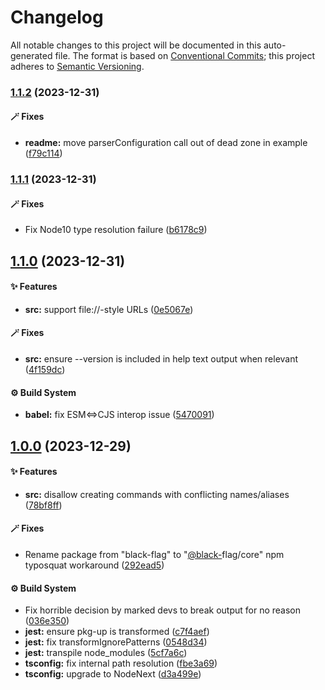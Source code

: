 # Changelog

All notable changes to this project will be documented in this auto-generated
file. The format is based on [Conventional Commits][1];
this project adheres to [Semantic Versioning][2].

### [1.1.2][3] (2023-12-31)

#### 🪄 Fixes

- **readme:** move parserConfiguration call out of dead zone in example ([f79c114][4])

### [1.1.1][5] (2023-12-31)

#### 🪄 Fixes

- Fix Node10 type resolution failure ([b6178c9][6])

## [1.1.0][7] (2023-12-31)

#### ✨ Features

- **src:** support file://-style URLs ([0e5067e][8])

#### 🪄 Fixes

- **src:** ensure --version is included in help text output when relevant ([4f159dc][9])

#### ⚙️ Build System

- **babel:** fix ESM<=>CJS interop issue ([5470091][10])

## [1.0.0][11] (2023-12-29)

#### ✨ Features

- **src:** disallow creating commands with conflicting names/aliases ([78bf8ff][12])

#### 🪄 Fixes

- Rename package from "black-flag" to "[@black-][13]flag/core" npm typosquat workaround ([292ead5][14])

#### ⚙️ Build System

- Fix horrible decision by marked devs to break output for no reason ([036e350][15])
- **jest:** ensure pkg-up is transformed ([c7f4aef][16])
- **jest:** fix transformIgnorePatterns ([0548d34][17])
- **jest:** transpile node\_modules ([5cf7a6c][18])
- **tsconfig:** fix internal path resolution ([fbe3a69][19])
- **tsconfig:** upgrade to NodeNext ([d3a499e][20])

[1]: https://conventionalcommits.org
[2]: https://semver.org
[3]: https://github.com/Xunnamius/black-flag/compare/v1.1.1...v1.1.2
[4]: https://github.com/Xunnamius/black-flag/commit/f79c11476de47bee3fa01e139269393b604b4271
[5]: https://github.com/Xunnamius/black-flag/compare/v1.1.0...v1.1.1
[6]: https://github.com/Xunnamius/black-flag/commit/b6178c9670a95084bca34424e71498f2d29ac48c
[7]: https://github.com/Xunnamius/black-flag/compare/v1.0.0...v1.1.0
[8]: https://github.com/Xunnamius/black-flag/commit/0e5067e2b0913a19bdc6975b50b272bb5872ba98
[9]: https://github.com/Xunnamius/black-flag/commit/4f159dc4b84223dd6b07456c0b50da16d2816bea
[10]: https://github.com/Xunnamius/black-flag/commit/5470091e385ca344e12a280ff95be793742874b8
[11]: https://github.com/Xunnamius/black-flag/compare/d3a499e7aeddf23d392479b2cf99cc98bce8226f...v1.0.0
[12]: https://github.com/Xunnamius/black-flag/commit/78bf8ffb0a6931fb3b131c42ce4b84146bfec842
[13]: https://github.com/black-
[14]: https://github.com/Xunnamius/black-flag/commit/292ead5aa3f18c556d72d714830dcf07b9253e6d
[15]: https://github.com/Xunnamius/black-flag/commit/036e3506edc863da86372163c91dd650d6ac1e87
[16]: https://github.com/Xunnamius/black-flag/commit/c7f4aef48366dc13685fb9805086be52d3561eff
[17]: https://github.com/Xunnamius/black-flag/commit/0548d34f559c3b8ba6d9514f1586aeeb3b382f72
[18]: https://github.com/Xunnamius/black-flag/commit/5cf7a6c79bba3125ce47838e5cfd24a1a08bbd17
[19]: https://github.com/Xunnamius/black-flag/commit/fbe3a699a9063ed7da08311a22fe798672583b0f
[20]: https://github.com/Xunnamius/black-flag/commit/d3a499e7aeddf23d392479b2cf99cc98bce8226f
